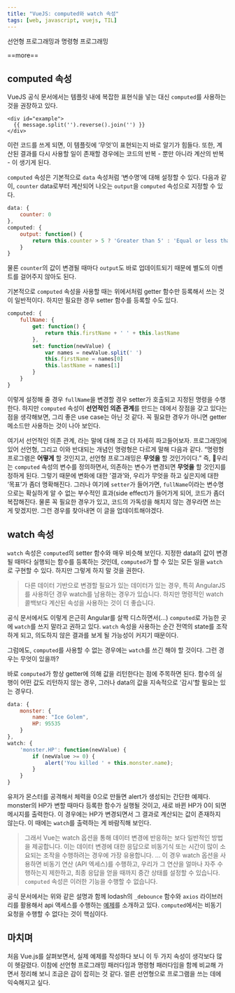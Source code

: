 ```yaml
---
title: "VueJS: computed와 watch 속성"
tags: [web, javascript, vuejs, TIL]
---
```

  
선언형 프로그래밍과 명령형 프로그래밍

==more==

## computed 속성
VueJS 공식 문서에서는 템플릿 내에 복잡한 표현식을 넣는 대신 `computed`를 사용하는 것을 권장하고 있다.

```
<div id="example">
  {{ message.split('').reverse().join('') }}
</div>
```

이런 코드를 쓰게 되면, 이 템플릿에 ‘무엇’이 표현되는지 바로 알기가 힘들다. 또한, 계산된 결과를 다시 사용할 일이 존재할 경우에는 코드의 반복 - 뿐만 아니라 계산의 반복 - 이 생기게 된다.

`computed` 속성은 기본적으로 `data` 속성처럼 ‘변수명’에 대해 설정할 수 있다. 다음과 같이, `counter` data로부터 계산되어 나오는 `output`을 `computed` 속성으로 지정할 수 있다.

```javascript
data: {
	counter: 0
},
computed: {
	output: function() {
		return this.counter > 5 ? 'Greater than 5' : 'Equal or less than 5'
	}
}
```

물론 `counter`의 값이 변경될 때마다 `output`도 바로 업데이트되기 때문에 별도의 이벤트를 걸어주지 않아도 된다.

기본적으로 `computed` 속성을 사용할 때는 위에서처럼 getter 함수만 등록해서 쓰는 것이 일반적이다. 하지만 필요한 경우 setter 함수를 등록할 수도 있다.

```javascript
computed: {
	fullName: {
		get: function() {
			return this.firstName + ' ' + this.lastName
		},
		set: function(newValue) {
			var names = newValue.split(' ')
			this.firstName = names[0]
			this.lastName = names[1]
		}
	}
}
``` 

이렇게 설정해 줄 경우 `fullName`을 변경할 경우 setter가 호출되고 지정된 명령을 수행한다. 하지만 `computed` 속성이 **선언적인 의존 관계**를 만드는 데에서 장점을 갖고 있다는 점을 생각해보면, 그리 좋은 use case는 아닌 것 같다. 꼭 필요한 경우가 아니면 getter 메소드만 사용하는 것이 나아 보인다.

여기서 선언적인 의존 관계, 라는 말에 대해 조금 더 자세히 파고들어보자. 
프로그래밍에 있어 선언형, 그리고 이와 반대되는 개념인 명령형은 다르게 말해 다음과 같다. “명령형 프로그램은 **어떻게** 할 것인지고, 선언형 프로그래밍은 **무엇을** 할 것인가이다.” 
즉, 우리는 `computed` 속성의 변수를 정의하면서, 의존하는 변수가 변경되면 **무엇을** 할 것인지를 정하게 된다. 그렇기 때문에 변화에 대한 ’결과’와, 우리가 무엇을 하고 싶은지에 대한 ‘목표’가 좀더 명확해진다. 그러나 여기에 `setter`가 들어가면, `fullName`이라는 변수명으로는 확실하게 알 수 없는 부수적인 효과(side effect)가 들어가게 되어, 코드가 좀더 복잡해진다. 물론 꼭 필요한 경우가 있고, 코드의 가독성을 해치지 않는 경우라면 쓰는 게 맞겠지만. 그런 경우를 찾아내면 이 글을 업데이트해야겠다. 

## watch 속성
`watch` 속성은 `computed`의 setter 함수와 매우 비슷해 보인다. 지정한 data의 값이 변경될 때마다 실행되는 함수를 등록하는 것인데, `computed`가 할 수 있는 모든 일을 `watch`로 구현할 수 있다. 하지만 그렇게 하지 말 것을 권한다.

> 다른 데이터 기반으로 변경할 필요가 있는 데이터가 있는 경우, 특히 AngularJS를 사용하던 경우 watch를 남용하는 경우가 있습니다. 하지만 명령적인 watch 콜백보다 계산된 속성을 사용하는 것이 더 좋습니다.  

공식 문서에서도 이렇게 은근히 Angular를 살짝 디스하면서(…) `computed`로 가능한 곳에 `watch`를 쓰지 말라고 권하고 있다. `watch` 속성을 사용하는 순간 전역의 state를 조작하게 되고, 의도하지 않은 결과를 보게 될 가능성이 커지기 때문이다.

그럼에도, `computed`를 사용할 수 없는 경우에는 `watch`를 쓰긴 해야 할 것이다. 그런 경우는 무엇이 있을까?

바로 `computed`가 항상 getter에 의해 값을 리턴한다는 점에 주목하면 된다. 함수의 실행이 어떤 값도 리턴하지 않는 경우, 그러나 data의 값을 지속적으로 ‘감시’할 필요는 있는 경우다.

```javascript
data: {
	monster: {
		name: "Ice Golem",
		HP: 95535
	}
},
watch: {
	'monster.HP': function(newValue) {
		if (newValue >= 0) {
			alert('You killed ' + this.monster.name);
		}
	}
}
```

유저가 몬스터를 공격해서 체력을 0으로 만들면 alert가 생성되는 간단한 예제다. monster의 HP가 변할 때마다 등록한 함수가 실행될 것이고, 새로 바뀐 HP가 0이 되면 메시지를 출력한다. 이 경우에는 HP가 변경되면서 그 결과로 계산되는 값이 존재하지 않는다. 이 때에는 `watch`를 출력하는 게 바람직해 보인다. 

> 그래서 Vue는 watch 옵션을 통해 데이터 변경에 반응하는 보다 일반적인 방법을 제공합니다. 이는 데이터 변경에 대한 응답으로 비동기식 또는 시간이 많이 소요되는 조작을 수행하려는 경우에 가장 유용합니다. ... 이 경우 watch 옵션을 사용하면 비동기 연산 (API 엑세스)를 수행하고, 우리가 그 연산을 얼마나 자주 수행하는지 제한하고, 최종 응답을 얻을 때까지 중간 상태를 설정할 수 있습니다. `computed` 속성은 이러한 기능을 수행할 수 없습니다.

공식 문서에서는 위와 같은 설명과 함께 lodash의 `_debounce` 함수와 `axios` 라이브러리를 활용해서 api 액세스를 수행하는 [예제](https://kr.vuejs.org/v2/guide/computed.html#watch-%EC%86%8D%EC%84%B1)를 소개하고 있다. `computed`에서는 비동기 요청을 수행할 수 없다는 것이 핵심이다.

## 마치며

처음 Vue.js를 살펴보면서, 실제 예제를 작성하다 보니 이 두 가지 속성이 생각보다 많이 헷갈렸다. 이참에 선언형 프로그래밍 패러다임과 명령형 패러다임을 함께 비교해 가면서 정리해 보니 조금은 감이 잡히는 것 같다. 얼른 선언형으로 프로그램을 쓰는 데에 익숙해지고 싶다.